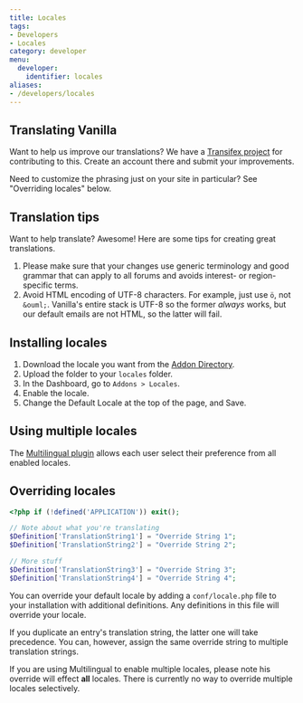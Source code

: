 ```yaml
---
title: Locales
tags:
- Developers
- Locales
category: developer
menu:
  developer:
    identifier: locales
aliases:
- /developers/locales
---
```

## Translating Vanilla

Want to help us improve our translations? We have a [Transifex project](https://www.transifex.com/projects/p/vanilla/) for contributing to this. Create an account there and submit your improvements.

Need to customize the phrasing just on your site in particular? See "Overriding locales" below.

## Translation tips

Want to help translate? Awesome! Here are some tips for creating great translations.

1. Please make sure that your changes use generic terminology and good grammar that can apply to all forums and avoids interest- or region-specific terms.
2. Avoid HTML encoding of UTF-8 characters. For example, just use `ö`, not `&ouml;`. Vanilla's entire stack is UTF-8 so the former _always_ works, but our default emails are not HTML, so the latter will fail.

## Installing locales

1. Download the locale you want from the [Addon Directory](https://open.vanillaforums.com/addon/browse/all/popular/recent/).
2. Upload the folder to your `locales` folder.
3. In the Dashboard, go to `Addons > Locales`.
4. Enable the locale.
5. Change the Default Locale at the top of the page, and Save.

## Using multiple locales

The [Multilingual plugin](https://open.vanillaforums.com/addon/multilingual-plugin) allows each user select their preference from all enabled locales.

## Overriding locales

```php
<?php if (!defined('APPLICATION')) exit();

// Note about what you're translating
$Definition['TranslationString1'] = "Override String 1";
$Definition['TranslationString2'] = "Override String 2";

// More stuff
$Definition['TranslationString3'] = "Override String 3";
$Definition['TranslationString4'] = "Override String 4";
```

You can override your default locale by adding a `conf/locale.php` file to your installation with additional definitions. Any definitions in this file will override your locale.

If you duplicate an entry's translation string, the latter one will take precedence. You can, however, assign the same override string to multiple translation strings.

If you are using Multilingual to enable multiple locales, please note his override will effect **all** locales. There is currently no way to override multiple locales selectively.
